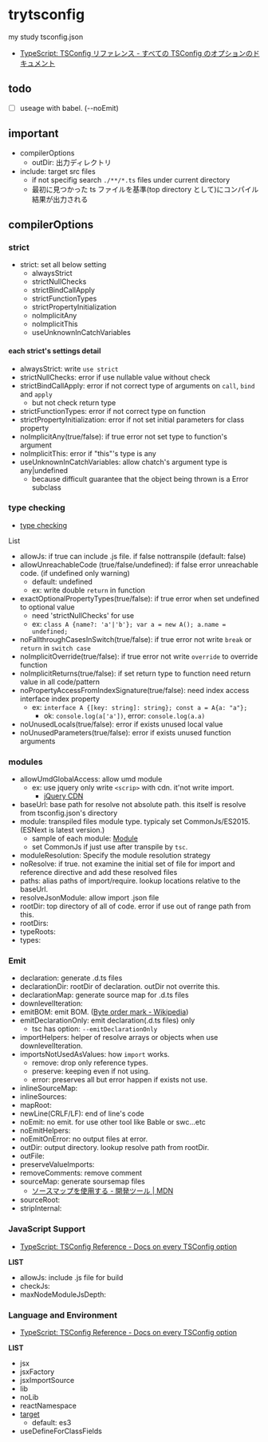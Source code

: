 # trytsconfig

my study tsconfig.json

- [TypeScript: TSConfig リファレンス \- すべての TSConfig のオプションのドキュメント](https://www.typescriptlang.org/ja/tsconfig)

## todo

- [ ] useage with babel. (--noEmit)

## important

- compilerOptions
  - outDir: 出力ディレクトリ
- include: target src files
  - if not specifig search `./**/*.ts` files under current directory
  - 最初に見つかった ts ファイルを基準(top directory として)にコンパイル結果が出力される

## compilerOptions

### strict

- strict: set all below setting
  - alwaysStrict
  - strictNullChecks
  - strictBindCallApply
  - strictFunctionTypes
  - strictPropertyInitialization
  - noImplicitAny
  - noImplicitThis
  - useUnknownInCatchVariables

#### each strict's settings detail

- alwaysStrict: write `use strict`
- strictNullChecks: error if use nullable value without check
- strictBindCallApply: error if not correct type of arguments on `call`, `bind` and `apply`
  - but not check return type
- strictFunctionTypes: error if not correct type on function
- strictPropertyInitialization: error if not set initial parameters for class property
- noImplicitAny(true/false): if true error not set type to function's argument
- noImplicitThis: error if "this"'s type is any
- useUnknownInCatchVariables: allow chatch's argument type is any|undefined
  - because difficult guarantee that the object being thrown is a Error subclass

### type checking

- [type checking](https://www.typescriptlang.org/ja/tsconfig#Type_Checking_6248)

List

- allowJs: if true can include .js file. if false nottranspile (default: false)
- allowUnreachableCode (true/false/undefined): if false error unreachable code. (if undefined only warning)
  - default: undefined
  - ex: write double `return` in function
- exactOptionalPropertyTypes(true/false): if true error when set undefined to optional value
  - need 'strictNullChecks' for use
  - ex: `class A {name?: 'a'|'b'}; var a = new A(); a.name = undefined;`
- noFallthroughCasesInSwitch(true/false): if true error not write `break` or `return` in `switch case`
- noImplicitOverride(true/false): if true error not write `override` to override function
- noImplicitReturns(true/false): if set return type to function need return value in all code/pattern
- noPropertyAccessFromIndexSignature(true/false): need index access interface index property
  - ex: `interface A {[key: string]: string}; const a = A{a: "a"};`
    - ok: `console.log(a['a'])`, error: `console.log(a.a)`
- noUnusedLocals(true/false): error if exists unused local value
- noUnusedParameters(true/false): error if exists unused function arguments

### modules

- allowUmdGlobalAccess: allow umd module
  - ex: use jquery only write `<scrip>` with cdn. it'not write import.
    - [jQuery CDN](https://releases.jquery.com/)
- baseUrl: base path for resolve not absolute path. this itself is resolve from tsconfig.json's directory
- module: transpiled files module type. typicaly set CommonJs/ES2015. (ESNext is latest version.)
  - sample of each module: [Module](https://www.typescriptlang.org/tsconfig#module)
  - set CommonJs if just use after transpile by `tsc`.
- moduleResolution: Specify the module resolution strategy
- noResolve: if true. not examine the initial set of file for import and reference directive and add these resolved files
- paths: alias paths of import/require. lookup locations relative to the baseUrl.
- resolveJsonModule: allow import .json file
- rootDir: top directory of all of code. error if use out of range path from this.
- rootDirs:
- typeRoots:
- types:

### Emit

- declaration: generate .d.ts files
- declarationDir: rootDir of declaration. outDir not overrite this.
- declarationMap: generate source map for .d.ts
  files
- downlevelIteration:
- emitBOM: emit BOM. ([Byte order mark \- Wikipedia](https://en.wikipedia.org/wiki/Byte_order_mark))
- emitDeclarationOnly: emit declaration(.d.ts files) only
  - tsc has option: `--emitDeclarationOnly`
- importHelpers: helper of resolve arrays or objects when use downlevelIteration.
- importsNotUsedAsValues: how `import` works.
  - remove: drop only reference types.
  - preserve: keeping even if not using.
  - error: preserves all but error happen if exists not use.
- inlineSourceMap:
- inlineSources:
- mapRoot:
- newLine(CRLF/LF): end of line's code
- noEmit: no emit. for use other tool like Bable or swc...etc
- noEmitHelpers:
- noEmitOnError: no output files at error.
- outDir: output directory. lookup resolve path from rootDir.
- outFile:
- preserveValueImports:
- removeComments: remove comment
- sourceMap: generate soursemap files
  - [ソースマップを使用する \- 開発ツール \| MDN](https://developer.mozilla.org/ja/docs/Tools/Debugger/How_to/Use_a_source_map)
- sourceRoot:
- stripInternal:

### JavaScript Support

- [TypeScript: TSConfig Reference \- Docs on every TSConfig option](https://www.typescriptlang.org/tsconfig#JavaScript_Support_6247)

**LIST**

- allowJs: include .js file for build
- checkJs:
- maxNodeModuleJsDepth:

### Language and Environment

- [TypeScript: TSConfig Reference \- Docs on every TSConfig option](https://www.typescriptlang.org/tsconfig#Language_and_Environment_6254)

**LIST**

- jsx
- jsxFactory
- jsxImportSource
- lib
- noLib
- reactNamespace
- [target](https://www.typescriptlang.org/tsconfig#target)
  - default: es3
- useDefineForClassFields
